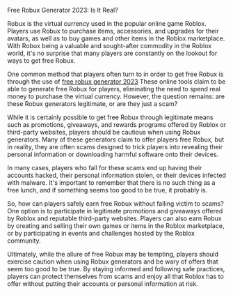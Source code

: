 Free Robux Generator 2023: Is It Real?  
  
Robux is the virtual currency used in the popular online game Roblox. Players use Robux to purchase items, accessories, and upgrades for their avatars, as well as to buy games and other items in the Roblox marketplace. With Robux being a valuable and sought-after commodity in the Roblox world, it's no surprise that many players are constantly on the lookout for ways to get free Robux.  
  
One common method that players often turn to in order to get free Robux is through the use of <a href="https://github.com/free-robux-generator-2023">free robux generator 2023</a> These online tools claim to be able to generate free Robux for players, eliminating the need to spend real money to purchase the virtual currency. However, the question remains: are these Robux generators legitimate, or are they just a scam?  
  
While it is certainly possible to get free Robux through legitimate means such as promotions, giveaways, and rewards programs offered by Roblox or third-party websites, players should be cautious when using Robux generators. Many of these generators claim to offer players free Robux, but in reality, they are often scams designed to trick players into revealing their personal information or downloading harmful software onto their devices.  
  
In many cases, players who fall for these scams end up having their accounts hacked, their personal information stolen, or their devices infected with malware. It's important to remember that there is no such thing as a free lunch, and if something seems too good to be true, it probably is.  
  
So, how can players safely earn free Robux without falling victim to scams? One option is to participate in legitimate promotions and giveaways offered by Roblox and reputable third-party websites. Players can also earn Robux by creating and selling their own games or items in the Roblox marketplace, or by participating in events and challenges hosted by the Roblox community.  
  
Ultimately, while the allure of free Robux may be tempting, players should exercise caution when using Robux generators and be wary of offers that seem too good to be true. By staying informed and following safe practices, players can protect themselves from scams and enjoy all that Roblox has to offer without putting their accounts or personal information at risk.
